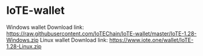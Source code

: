 # IoTE-wallet
Windows wallet Download link: https://raw.githubusercontent.com/IoTEChain/IoTE-wallet/master/IoTE-1.28-Windows.zip
 Linux  wallet Download link: https://www.iote.one/wallet/IoTE-1.28-Linux.zip
